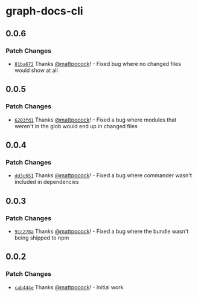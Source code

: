 # graph-docs-cli

## 0.0.6

### Patch Changes

- [`81ba672`](https://github.com/mattpocock/graph-docs-cli/commit/81ba672d76c39b34fd2ad5fb4c04f5807e1f6e69) Thanks [@mattpocock](https://github.com/mattpocock)! - Fixed bug where no changed files would show at all

## 0.0.5

### Patch Changes

- [`6203fd1`](https://github.com/mattpocock/graph-docs-cli/commit/6203fd1cc3b3ed90ceea198c2b5ed309b140a101) Thanks [@mattpocock](https://github.com/mattpocock)! - Fixed a bug where modules that weren't in the glob would end up in changed files

## 0.0.4

### Patch Changes

- [`dd3c651`](https://github.com/mattpocock/graph-docs-cli/commit/dd3c651f35acf7dcf5f6365a082f4de029607041) Thanks [@mattpocock](https://github.com/mattpocock)! - Fixed a bug where commander wasn't included in dependencies

## 0.0.3

### Patch Changes

- [`91c278a`](https://github.com/mattpocock/graph-docs-cli/commit/91c278a21e30ea1656c4f71e419dd837503a518e) Thanks [@mattpocock](https://github.com/mattpocock)! - Fixed a bug where the bundle wasn't being shipped to npm

## 0.0.2

### Patch Changes

- [`cab444e`](https://github.com/mattpocock/graph-docs-cli/commit/cab444ef653b08ddfd008bc35183781aac8f793b) Thanks [@mattpocock](https://github.com/mattpocock)! - Initial work
